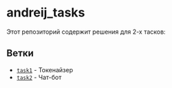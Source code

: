 # andreij_tasks

Этот репозиторий содержит решения для 2-х тасков:

## Ветки

- [`task1`](https://github.com/Petros607/andreij_tasks/tree/task1) - Токенайзер
- [`task2`](https://github.com/Petros607/andreij_tasks/tree/task2) - Чат-бот